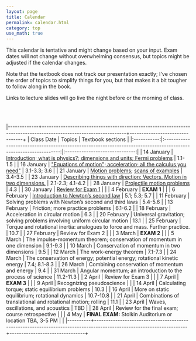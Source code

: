 ```yaml
---
layout: page
title: Calendar
permalink: calendar.html
category: top 
use_math: true
---
```


    
This calendar is tentative and might change based on your input. Exam dates will not change without overwhelming consensus, but topics might be adjusted if the calendar changes.

Note that the textbook does not track our presentation exactly; I've chosen the order of topics to simplify things for you, but that makes it a bit tougher to follow along in the book.

Links to lecture slides will go live the night before or the morning of class.
  
<br><br>

|-------------+------------------------------------------------------------------------------------------------------------------+--------------------------------+
| Class Date  | Topics                                                                                                           | Textbook sections              |
|:-----------:|:----------------------------------------------------------------------------------------------------------------:|:------------------------------:|
| 14 January  | <a href="slides/lecture1.pdf">Introduction; what is physics?; dimensions and units; Fermi problems</a>           | 1.1-1.5                        |
| 16 January  | <a href="slides/lecture2.pdf">"Equations of motion"; acceleration; all the calculus you need"</a>                | 3.1-3.3; 3.6                   |
| 21 January  | <a href="slides/lecture3.pdf">Motion problems</a>; <a href="slides/lecture3_example_scans.pdf">scans of examples</a>                            | 3.4-3.5                        |
| 23 January  | <a href="slides/lecture4.pdf">Describing things with direction: Vectors. Motion in two dimensions.</a>           | 2.1-2.3; 4.1-4.2                        |
| 28 January  | <a href="slides/lecture5.pdf">Projectile motion problems</a>                                                     | 4.3                        |
| 30 January  | <a href="slides/lecture6.pdf">Review for Exam 1</a>                                                              |                                |
| 4 February  | **EXAM 1**                                                                                                       |                                |
| 6 February  | <a href="slides/lecture7.pdf">Introduction to Newton’s second law</a>                                            | 5.1; 5.3; 5.7                  |
| 11 February | Solving problems with Newton’s second and third laws                           | 5.4-5.6                        |
| 13 February | Friction; more practice problems                                               | 6.1-6.2                        |
| 18 February | Acceleration in circular motion                                               | 6.3                            |
| 20 February | Universal gravitation; solving problems involving uniform circular motion     | 13.1                           |
| 25 February | Torque and rotational inertia: analogues to force and mass. Further practice. | 10.7                           |
| 27 February | Review for Exam 2                                                             |                                |
| 3 March     | **EXAM 2**                                                                                                       |                                |
| 5 March     | The impulse-momentum theorem; conservation of momentum in one dimension       | 9.1-9.3                        |
| 10 March    | Conservation of momentum in two dimensions                                    | 9.5                            | 
| 12 March    | The work-energy theorem                                                       | 7.1-7.3                        |
| 24 March    | The conservation of energy; potential energy; rotational kinetic energy       | 7.4; 8.1-8.3                   |
| 26 March    | Combining conservation of momentum and energy                                 | 9.4                            |
| 31 March    | Angular momentum; an introduction to the process of science                   | 11.2-11.3                      |
| 2 April     | Review for Exam 3                                                             |                                |
| 7 April     | **EXAM 3**                                                                                                       |                                |
| 9 April     | Recognizing pseudoscience                                                     |                                |
| 14 April    | Calculating torque; static equilibrium problems                               | 10.3                           | 
| 16 April    | More on static equilibrium; rotational dynamics                               | 10.7-10.8                      |
| 21 April    | Combinations of translational and rotational motion; rolling                  | 11.1                           |
| 23 April    | Waves, oscillations, and acoustics                                            | TBD                            |
| 28 April    | Review for the final exam; course retrospective                               |                                |
| 4 May       | **FINAL EXAM:** Stolkin Auditorium or location TBA, 3-5 PM                                                       |                                |
|----------+---------------------------------------------------------------------------------------------------------------------+--------------------------------+





